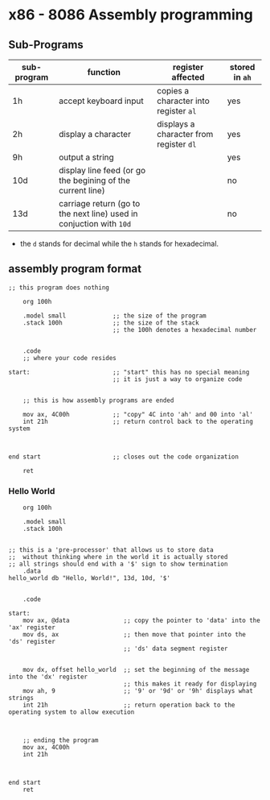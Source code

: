 # x86 - 8086 Assembly programming

## Sub-Programs

| sub-program | function                  | register affected | stored in `ah`                     |
|-------------| -------------------------- | ----------------- | ----------------------------------| 
| 1h          | accept keyboard input      | copies a character into register `al`               | yes |
| 2h          | display a character        | displays a character from register `dl`             | yes |
| 9h          | output a string            |                   |                                    yes|
| 10d         | display line feed (or go the begining of the current line) |                     | no |
|13d          | carriage return (go to the next line) used in conjuction with `10d`  |           | no |

* the `d` stands for decimal while the `h` stands for hexadecimal.


## assembly program format

```assembly
;; this program does nothing

	org 100h
	
	.model small             ;; the size of the program 
	.stack 100h              ;; the size of the stack 
	                         ;; the 100h denotes a hexadecimal number
	
	
	.code
	;; where your code resides

start:                       ;; "start" this has no special meaning
                             ;; it is just a way to organize code
							 

	;; this is how assembly programs are ended

	mov ax, 4C00h            ;; "copy" 4C into 'ah' and 00 into 'al'
	int 21h                  ;; return control back to the operating system
	                         


end start                    ;; closes out the code organization

	ret
```


### Hello World

```assembly
	org 100h

	.model small
	.stack 100h
	
	
;; this is a 'pre-processor' that allows us to store data
;;  without thinking where in the world it is actually stored
;; all strings should end with a '$' sign to show termination
	.data        
hello_world db "Hello, World!", 13d, 10d, '$'	

	
	.code
	
start:
	mov ax, @data               ;; copy the pointer to 'data' into the 'ax' register 
	mov ds, ax                  ;; then move that pointer into the 'ds' register
	                            ;; 'ds' data segment register
	
	
	mov dx, offset hello_world  ;; set the beginning of the message into the 'dx' register
	                            ;; this makes it ready for displaying 
	mov ah, 9                   ;; '9' or '9d' or '9h' displays what strings
	int 21h                     ;; return operation back to the operating system to allow execution
	
	
	
	;; ending the program
	mov ax, 4C00h
	int 21h
	


end start
	ret
```
